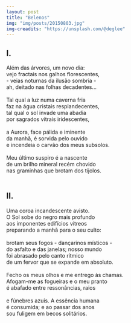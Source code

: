 ```yaml
---
layout: post
title: "Belenos"
img: "img/posts/20150803.jpg"
img-creadits: "https://unsplash.com/@deglee"
---
```


## I.<br>
Além das árvores, um novo dia:<br>
vejo fractais nos galhos florescentes,<br>
\- veias noturnas da ilusão sombria -<br>
ah, deitado nas folhas decadentes...<br>
<br>
Tal qual a luz numa caverna fria<br>
faz na água cristais resplandecentes,<br>
tal qual o sol invade uma abadia<br>
por sagrados vitrais iridescentes,<br>
<br>
a Aurora, face pálida e iminente<br>
da manhã, é sorvida pelo ouvido<br>
e incendeia o carvão dos meus subsolos.<br>
<br>
Meu último suspiro é a nascente<br>
de um brilho mineral recém chovido<br>
nas graminhas que brotam dos tijolos.<br>
<br>
## II.<br>
Uma coroa incandescente avisto.<br>
O Sol sobe do negro mais profundo<br>
aos imponentes edifícios vítreos<br>
preparando a manhã para o seu culto:<br>
<br>
brotam seus fogos - dançarinos místicos -<br>
do asfalto e das janelas; nosso mundo<br>
foi abrasado pelo canto rítmico<br>
de um fervor que se expande em absoluto.<br>
<br>
Fecho os meus olhos e me entrego às chamas.<br>
Afogam-me as fogueiras e o meu pranto<br>
é abafado entre ressonâncias, raios<br>
<br>
e fúnebres azuis. A essência humana<br>
é consumida; e ao passar dos anos<br>
sou fuligem em becos solitários.
